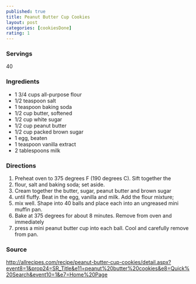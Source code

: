 ```yaml
---
published: true
title: Peanut Butter Cup Cookies
layout: post
categories: [cookiesDone]
rating: 1
---
```

### Servings
40

### Ingredients
- 1 3/4 cups all-purpose flour
-  1/2 teaspoon salt
-  1 teaspoon baking soda
-  1/2 cup butter, softened
-  1/2 cup white sugar
-  1/2 cup peanut butter
-  1/2 cup packed brown sugar
-  1 egg, beaten
-  1 teaspoon vanilla extract
-  2 tablespoons milk


### Directions
1. Preheat oven to 375 degrees F (190 degrees C). Sift together the
2. flour, salt and baking soda; set aside.
3. Cream together the butter, sugar, peanut butter and brown sugar
4. until fluffy. Beat in the egg, vanilla and milk. Add the flour mixture;
5. mix well. Shape into 40 balls and place each into an ungreased mini muffin pan.
6. Bake at 375 degrees for about 8 minutes. Remove from oven and immediately
7. press a mini peanut butter cup into each ball. Cool and carefully remove from pan.

### Source
<a href="http://allrecipes.com/recipe/peanut-butter-cup-cookies/detail.aspx?event8=1&prop24=SR_Title&e11=peanut%20butter%20cookies&e8=Quick%20Search&event10=1&e7=Home%20Page" target="new">http://allrecipes.com/recipe/peanut-butter-cup-cookies/detail.aspx?event8=1&prop24=SR_Title&e11=peanut%20butter%20cookies&e8=Quick%20Search&event10=1&e7=Home%20Page</a>
